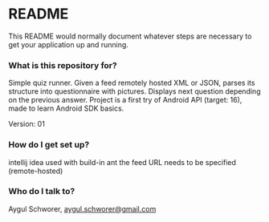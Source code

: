# README #

This README would normally document whatever steps are necessary to get your application up and running.

### What is this repository for? ###

Simple quiz runner.
Given a feed remotely hosted XML or JSON, parses its structure into questionnaire with pictures.
Displays next question depending on the previous answer.
Project is a first try of Android API (target: 16), made to learn Android SDK basics.

Version: 01

### How do I get set up? ###

intellij idea used with build-in ant
the feed URL needs to be specified (remote-hosted)

### Who do I talk to? ###

Aygul Schworer,
aygul.schworer@gmail.com